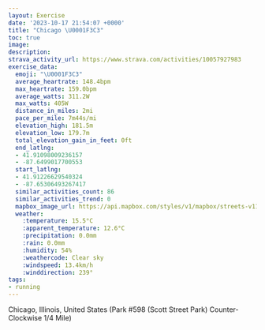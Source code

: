 ```yaml
---
layout: Exercise
date: '2023-10-17 21:54:07 +0000'
title: "Chicago \U0001F3C3"
toc: true
image:
description:
strava_activity_url: https://www.strava.com/activities/10057927983
exercise_data:
  emoji: "\U0001F3C3"
  average_heartrate: 148.4bpm
  max_heartrate: 159.0bpm
  average_watts: 311.2W
  max_watts: 405W
  distance_in_miles: 2mi
  pace_per_mile: 7m44s/mi
  elevation_high: 181.5m
  elevation_low: 179.7m
  total_elevation_gain_in_feet: 0ft
  end_latlng:
  - 41.91098009236157
  - -87.6499017700553
  start_latlng:
  - 41.91226629540324
  - -87.65306493267417
  similar_activities_count: 86
  similar_activities_trend: 0
  mapbox_image_url: https://api.mapbox.com/styles/v1/mapbox/streets-v11/static/path-5+787af2-1.0(e%7Bx~Frl~uOAaA%40Q%40s%40rAsBp%40u%40L%5DG%7BE%3FYBUCu%40%40EJEL%5D%40%7DKEoEFwAGgA%40i%40FSZS%5E%5B%5EFPCJBBNCl%40D%5CEpADrADZFNFHRLTBb%40G%60%40%3FRETQLWFg%40EmCG_%40MWQKWG_AB%5DFKJSd%40Eh%40AXDnB%40PJTRPRFtAALEROJOFWAcCCm%40IYGOOQKCUAy%40Ba%40JQRI%5CCx%40%40bABz%40FXNRRJf%40%3F~%40ETOLSHW%40yAEsACWMWOMQIqAFUDMJUp%40CdBFtATb%40NHZ%40hAEXOPUD_%40%40sAGaBKYUQYKmAHSFIFQd%40%40HCgAGUGC%5BHW%3F%7D%40DIFCHF~B%40rAE%60BDj%40A%5E%40tDBxCD%7C%40AfAEj%40),pin-s-s+e5b22e(-87.65146,41.91171),pin-s-f+89ae00(-87.64815000000006,41.910849999999975)/auto/800x800?access_token=pk.eyJ1Ijoiam9zaGJlY2ttYW4iLCJhIjoiY205eWR2aDd1MWZ6djJrbXc4a3M0bWZleiJ9.XiG9OWkNcZk2QzjJbxLB4A
  weather:
    :temperature: 15.5°C
    :apparent_temperature: 12.6°C
    :precipitation: 0.0mm
    :rain: 0.0mm
    :humidity: 54%
    :weathercode: Clear sky
    :windspeed: 13.4km/h
    :winddirection: 239°
tags:
- running
---
```

Chicago, Illinois, United States (Park #598 (Scott Street Park) Counter-Clockwise 1/4 Mile)
